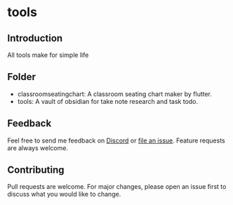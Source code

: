 # tools

## Introduction

All tools make for simple life

## Folder

- classroomseatingchart: A classroom seating chart maker by flutter.
- tools: A vault of obsidian for take note research and task todo.

## Feedback

Feel free to send me feedback on [Discord](https://discord.gg/fsdVgKYG5j) or [file an issue](https://github.com/KotonoSora/tools/issues/new). Feature requests are always welcome.

## Contributing

Pull requests are welcome. For major changes, please open an issue first to discuss what you would like to change.
